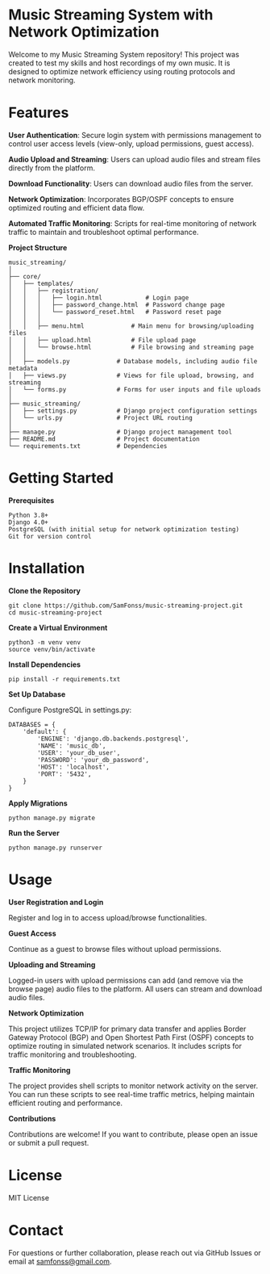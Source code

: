 # Music Streaming System with Network Optimization
Welcome to my Music Streaming System repository! This project was created to test my skills and host recordings of my own music. It is designed to optimize network efficiency using routing protocols and network monitoring.

# Features

**User Authentication**: Secure login system with permissions management to control user access levels (view-only, upload permissions, guest access).

**Audio Upload and Streaming**: Users can upload audio files and stream files directly from the platform.

**Download Functionality**: Users can download audio files from the server.

**Network Optimization**: Incorporates BGP/OSPF concepts to ensure optimized routing and efficient data flow.

**Automated Traffic Monitoring**: Scripts for real-time monitoring of network traffic to maintain and troubleshoot optimal performance.


**Project Structure**

```
music_streaming/
│
├── core/
│   ├── templates/
│   │   ├── registration/
│   │   │   ├── login.html            # Login page
│   │   │   ├── password_change.html  # Password change page
│   │   │   └── password_reset.html   # Password reset page
│   │   │
│   │   ├── menu.html             # Main menu for browsing/uploading files
│   │   ├── upload.html           # File upload page
│   │   └── browse.html           # File browsing and streaming page
│   │         
│   ├── models.py             # Database models, including audio file metadata
│   ├── views.py              # Views for file upload, browsing, and streaming
│   └── forms.py              # Forms for user inputs and file uploads
│   
├── music_streaming/
│   ├── settings.py           # Django project configuration settings
│   └── urls.py               # Project URL routing 
│ 
├── manage.py                 # Django project management tool
├── README.md                 # Project documentation
└── requirements.txt          # Dependencies
```
# Getting Started

**Prerequisites**

```
Python 3.8+
Django 4.0+
PostgreSQL (with initial setup for network optimization testing)
Git for version control
```

# Installation

**Clone the Repository**

```
git clone https://github.com/SamFonss/music-streaming-project.git
cd music-streaming-project
```

**Create a Virtual Environment**

```
python3 -m venv venv
source venv/bin/activate
```

**Install Dependencies**

```
pip install -r requirements.txt
```

**Set Up Database**

Configure PostgreSQL in settings.py:

```
DATABASES = {
    'default': {
        'ENGINE': 'django.db.backends.postgresql',
        'NAME': 'music_db',
        'USER': 'your_db_user',
        'PASSWORD': 'your_db_password',
        'HOST': 'localhost',
        'PORT': '5432',
    }
}
```

**Apply Migrations**

```
python manage.py migrate
```

**Run the Server**

```
python manage.py runserver
```

# Usage

**User Registration and Login**

Register and log in to access upload/browse functionalities.

**Guest Access**

Continue as a guest to browse files without upload permissions.

**Uploading and Streaming**

Logged-in users with upload permissions can add (and remove via the browse page) audio files to the platform.
All users can stream and download audio files.

**Network Optimization**

This project utilizes TCP/IP for primary data transfer and applies Border Gateway Protocol (BGP) and Open Shortest Path First (OSPF) concepts to optimize routing in simulated network scenarios. It includes scripts for traffic monitoring and troubleshooting.

**Traffic Monitoring**

The project provides shell scripts to monitor network activity on the server. You can run these scripts to see real-time traffic metrics, helping maintain efficient routing and performance.

**Contributions**

Contributions are welcome! If you want to contribute, please open an issue or submit a pull request.

# License

MIT License

# Contact
For questions or further collaboration, please reach out via GitHub Issues or email at samfonss@gmail.com.
